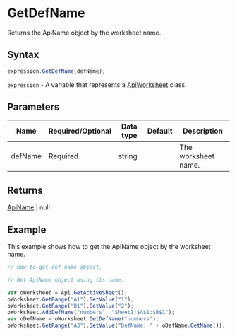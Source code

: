 # GetDefName

Returns the ApiName object by the worksheet name.

## Syntax

```javascript
expression.GetDefName(defName);
```

`expression` - A variable that represents a [ApiWorksheet](../ApiWorksheet.md) class.

## Parameters

| **Name** | **Required/Optional** | **Data type** | **Default** | **Description** |
| ------------- | ------------- | ------------- | ------------- | ------------- |
| defName | Required | string |  | The worksheet name. |

## Returns

[ApiName](../../ApiName/ApiName.md) \| null

## Example

This example shows how to get the ApiName object by the worksheet name.

```javascript editor-xlsx
// How to get def name object.

// Get ApiName object using its name.

var oWorksheet = Api.GetActiveSheet();
oWorksheet.GetRange("A1").SetValue("1");
oWorksheet.GetRange("B1").SetValue("2");
oWorksheet.AddDefName("numbers", "Sheet1!$A$1:$B$1");
var oDefName = oWorksheet.GetDefName("numbers");
oWorksheet.GetRange("A3").SetValue("DefName: " + oDefName.GetName());
```
